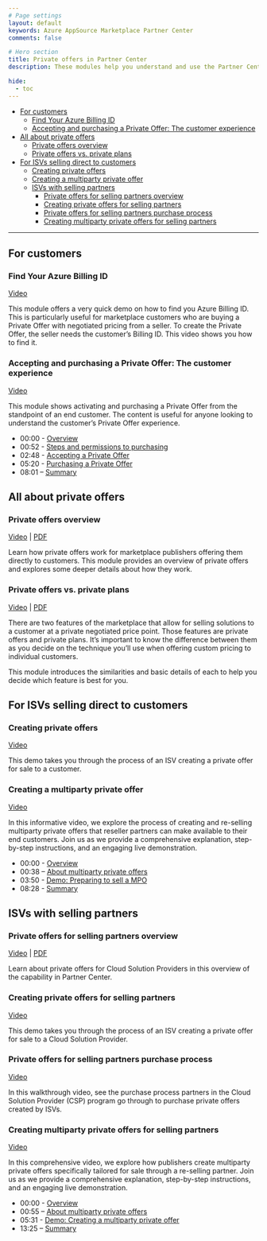 ```yaml
---
# Page settings
layout: default
keywords: Azure AppSource Marketplace Partner Center
comments: false

# Hero section
title: Private offers in Partner Center
description: These modules help you understand and use the Partner Center portal to publish your commercial marketplace offer.

hide:
  - toc
---
```


<!-- no toc -->
- [For customers](#for-customers)
    - [Find Your Azure Billing ID](#find-your-azure-billing-id)
    - [Accepting and purchasing a Private Offer: The customer experience](#accepting-and-purchasing-a-private-offer-the-customer-experience)
- [All about private offers](#all-about-private-offers)
    - [Private offers overview](#private-offers-overview)
    - [Private offers vs. private plans](#private-offers-vs-private-plans)
- [For ISVs selling direct to customers](#for-isvs-selling-direct-to-customers)
    - [Creating private offers](#creating-private-offers)
    - [Creating a multiparty private offer](#creating-a-multiparty-private-offer)
  - [ISVs with selling partners](#isvs-with-selling-partners)
    - [Private offers for selling partners overview](#private-offers-for-selling-partners-overview)
    - [Creating private offers for selling partners](#creating-private-offers-for-selling-partners)
    - [Private offers for selling partners purchase process](#private-offers-for-selling-partners-purchase-process)
    - [Creating multiparty private offers for selling partners](#creating-multiparty-private-offers-for-selling-partners)


---

## For customers

### Find Your Azure Billing ID

<a target="_blank" href="https://go.microsoft.com/fwlink/?linkid=2222693">Video</a>

This module offers a very quick demo on how to find you Azure Billing ID. This is particularly useful for marketplace customers who are buying a Private Offer with negotiated pricing from a seller. To create the Private Offer, the seller needs the customer’s Billing ID. This video shows you how to find it.

### Accepting and purchasing a Private Offer: The customer experience

<a target="_blank" href="https://go.microsoft.com/fwlink/?linkid=2243274">Video</a>

This module shows activating and purchasing a Private Offer from the standpoint of an end customer. The content is useful for anyone looking to understand the customer’s Private Offer experience.

- 00:00 - [Overview](https://www.youtube.com/watch?v=TANUlgLuVqI&t=0s)
- 00:52 - [Steps and permissions to purchasing](https://www.youtube.com/watch?v=TANUlgLuVqI&t=52s)
- 02:48 - [Accepting a Private Offer](https://www.youtube.com/watch?v=TANUlgLuVqI&t=168s)
- 05:20 - [Purchasing a Private Offer](https://www.youtube.com/watch?v=TANUlgLuVqI&t=320s)
- 08:01 – [Summary](https://www.youtube.com/watch?v=TANUlgLuVqI&t=481s)

## All about private offers

### Private offers overview

<a target="_blank" href="https://go.microsoft.com/fwlink/?linkid=2196150">Video</a> | [PDF](./pdfs/01.1-isv-private-offer-overview.pdf)

Learn how private offers work for marketplace publishers offering them directly to customers. This module provides an overview of private offers and explores some deeper details about how they work.

### Private offers vs. private plans

<a target="_blank" href="https://go.microsoft.com/fwlink/?linkid=2222237">Video</a> | [PDF](./pdfs/02.4-private-offer-vs-plan.pdf)

There are two features of the marketplace that allow for selling solutions to a customer at a private negotiated price point. Those features are private offers and private plans. It’s important to know the difference between them as you decide on the technique you’ll use when offering custom pricing to individual customers.

This module introduces the similarities and basic details of each to help you decide which feature is best for you.

## For ISVs selling direct to customers

### Creating private offers

<a target="_blank" href="https://go.microsoft.com/fwlink/?linkid=2196151">Video</a>

This demo takes you through the process of an ISV creating a private offer for sale to a customer.

### Creating a multiparty private offer

<a target="_blank" href="https://go.microsoft.com/fwlink/?linkid=2241428">Video</a>

In this informative video, we explore the process of creating and re-selling multiparty private offers that reseller partners can make available to their end customers. Join us as we provide a comprehensive explanation, step-by-step instructions, and an engaging live demonstration.

- 00:00 - [Overview](https://www.youtube.com/watch?v=4VJKzg5LfA8&t=0s)
- 00:38 – [About multiparty private offers](https://www.youtube.com/watch?v=4VJKzg5LfA8&t=38s)
- 03:50 - [Demo: Preparing to sell a MPO](https://www.youtube.com/watch?v=4VJKzg5LfA8&t=230s)
- 08:28 - [Summary](https://www.youtube.com/watch?v=4VJKzg5LfA8&t=508s)

## ISVs with selling partners

### Private offers for selling partners overview

<a target="_blank" href="https://go.microsoft.com/fwlink/?linkid=2196414">Video</a> | [PDF](./pdfs/2.0-csp-private-offer-overview.pdf)

Learn about private offers for Cloud Solution Providers in this overview of the capability in Partner Center.

### Creating private offers for selling partners

<a target="_blank" href="https://go.microsoft.com/fwlink/?linkid=2196413">Video</a>

This demo takes you through the process of an ISV creating a private offer for sale to a Cloud Solution Provider. 

### Private offers for selling partners purchase process

<a target="_blank" href="https://go.microsoft.com/fwlink/?linkid=2196145">Video</a>

In this walkthrough video, see the purchase process partners in the Cloud Solution Provider (CSP) program go through to purchase private offers created by ISVs.

### Creating multiparty private offers for selling partners

<a target="_blank" href="https://go.microsoft.com/fwlink/?linkid=2241258">Video</a>

In this comprehensive video, we explore how publishers create multiparty private offers specifically tailored for sale through a re-selling partner. Join us as we provide a comprehensive explanation, step-by-step instructions, and an engaging live demonstration.

- 00:00 - [Overview](https://www.youtube.com/watch?v=6AmdYEvSxso&t=0s)
- 00:55 – [About multiparty private offers](https://www.youtube.com/watch?v=6AmdYEvSxso&t=55s)
- 05:31 - [Demo: Creating a multiparty private offer]( https://www.youtube.com/watch?v=6AmdYEvSxso&t=331s)
- 13:25 – [Summary]( https://www.youtube.com/watch?v=6AmdYEvSxso&t=805s)
